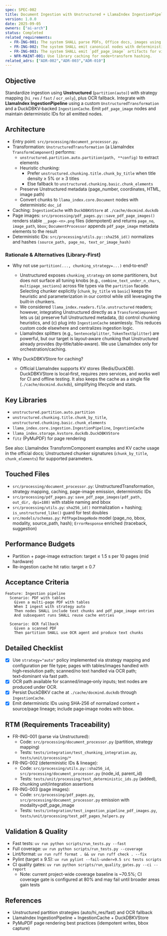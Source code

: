 ```yaml
---
spec: SPEC-002
title: Document Ingestion with Unstructured + LlamaIndex IngestionPipeline and Page Images
version: 1.0.0
date: 2025-09-05
owners: ["ai-arch"]
status: Completed
related_requirements:
  - FR-ING-001: The system SHALL parse PDFs, Office docs, images using Unstructured.
  - FR-ING-002: The system SHALL emit canonical nodes with deterministic IDs and lineage.
  - FR-ING-003: The system SHALL emit `pdf_page_image` artifacts for visual reranking.
  - NFR-MAINT-001: Use library caching for node+transform hashing.
related_adrs: ["ADR-002","ADR-003","ADR-010"]
---
```



## Objective

Standardize ingestion using **Unstructured** (`partition(auto)`) with strategy mapping (`hi_res` / `fast` / `ocr_only`), plus OCR fallback. Integrate with **LlamaIndex IngestionPipeline** using a custom `UnstructuredTransformation` and a DuckDBKV‑backed `IngestionCache`. Emit `pdf_page_image` nodes and maintain deterministic IDs for all emitted nodes.

## Architecture

- Entry point: `src/processing/document_processor.py`.
- Transformation: `UnstructuredTransformation` (a LlamaIndex `TransformComponent`) performs:
  - `unstructured.partition.auto.partition(path, **config)` to extract elements
  - Heuristic chunking:
    - Prefer `unstructured.chunking.title.chunk_by_title` when title density ≥ 5% or ≥ 3 titles
    - Else fallback to `unstructured.chunking.basic.chunk_elements`
  - Preserve Unstructured metadata (page_number, coordinates, HTML, image path)
  - Convert chunks to `llama_index.core.Document` nodes with deterministic `doc_id`
- Caching: `IngestionCache` with `DuckDBKVStore` at `./cache/docmind.duckdb`
- Page images: `src/processing/pdf_pages.py::save_pdf_page_images()` renders stable `__page-<n>.png` files (idempotent) and returns `page_no`, `image_path`, `bbox`; `DocumentProcessor` appends `pdf_page_image` metadata elements to the result
- Deterministic IDs: `src/processing/utils.py::sha256_id()` normalizes and hashes `(source_path, page_no, text_or_image_hash)`

### Rationale & Alternatives (Library‑First)

- Why not use `partition(..., chunking_strategy=...)` end‑to‑end?
  - Unstructured exposes `chunking_strategy` on some partitioners, but does not surface all tuning knobs (e.g., `combine_text_under_n_chars`, `multipage_sections`) across file types via the `partition` facade. Selecting chunker explicitly (`chunk_by_title` vs `basic`) keeps the heuristic and parameterization in our control while still leveraging the built‑in chunkers.
  - We considered `llama_index.readers.file.unstructured` readers; however, integrating Unstructured directly as a `TransformComponent` lets us (a) preserve full Unstructured metadata, (b) control chunking heuristics, and (c) plug into `IngestionCache` seamlessly. This reduces custom code elsewhere and centralizes ingestion logic.
  - LlamaIndex splitters (e.g., `SentenceSplitter`, `TokenTextSplitter`) are powerful, but our target is layout‑aware chunking that Unstructured already provides (by‑title/table‑aware). We use LlamaIndex only for orchestration/caching.

- Why DuckDBKVStore for caching?
  - Official LlamaIndex supports KV stores (Redis/DuckDB). DuckDBKVStore is local‑first, requires zero services, and works well for CI and offline testing. It also keeps the cache as a single file (`./cache/docmind.duckdb`), simplifying lifecycle and stats.

## Key Libraries

- `unstructured.partition.auto.partition`
- `unstructured.chunking.title.chunk_by_title`, `unstructured.chunking.basic.chunk_elements`
- `llama_index.core.ingestion.IngestionPipeline`, `IngestionCache`
- `llama_index.storage.kvstore.duckdb.DuckDBKVStore`
- `fitz` (PyMuPDF) for page rendering

See also: LlamaIndex TransformComponent examples and KV cache usage in the official docs; Unstructured chunker signatures (`chunk_by_title`, `chunk_elements`) for supported parameters.

## Touched Files

- `src/processing/document_processor.py`: UnstructuredTransformation, strategy mapping, caching, page-image emission, deterministic IDs
- `src/processing/pdf_pages.py`: `save_pdf_page_images(pdf_path, out_dir, dpi=180)` with stable naming and bbox
- `src/processing/utils.py`: `sha256_id()` normalization + hashing; `is_unstructured_like()` guard for test doubles
- `src/models/schemas.py`: `PdfPageImageNode` model (page_no, bbox, modality, source_path, hash); `ErrorResponse` enriched (traceback, suggestion)

## Performance Budgets

- Partition + page-image extraction: target ≤ 1.5 s per 10 pages (mid hardware)
- Re-ingestion cache hit ratio: target ≥ 0.7

## Acceptance Criteria

```gherkin
Feature: Ingestion pipeline
  Scenario: PDF with tables
    Given a multi-page PDF with tables
    When I ingest with strategy auto
    Then nodes SHALL include text chunks and pdf_page_image entries
    And subsequent runs SHALL reuse cache entries

  Scenario: OCR fallback
    Given a scanned PDF
    Then partition SHALL use OCR agent and produce text chunks
```

## Detailed Checklist

- [x] Use `strategy="auto"` policy implemented via strategy mapping and configuration per file type; pages with tables/images handled with high‑resolution path; scanned/no text handled via OCR path; text‑dominant via fast path.
- [x] OCR path available for scanned/image‑only inputs; text nodes are produced under OCR.
- [x] Persist DuckDBKV cache at `./cache/docmind.duckdb` through `IngestionCache`.
- [x] Emit deterministic IDs using SHA‑256 of normalized content + source/page lineage; include page‑image nodes with bbox.

## RTM (Requirements Traceability)

- FR-ING-001 (parse via Unstructured):
  - Code: `src/processing/document_processor.py` (partition, strategy mapping)
  - Tests: `tests/integration/test_chunking_integration.py`, `tests/unit/processing/*`
- FR-ING-002 (deterministic IDs & lineage):
  - Code: `src/processing/utils.py::sha256_id`, `src/processing/document_processor.py` (node_id, parent_id)
  - Tests: `tests/unit/processing/test_deterministic_ids.py` (added), chunking unit/integration assertions
- FR-ING-003 (page images):
  - Code: `src/processing/pdf_pages.py`, `src/processing/document_processor.py` emission with modality=pdf_page_image
  - Tests: `tests/integration/test_ingestion_pipeline_pdf_images.py`, `tests/unit/processing/test_pdf_pages_helpers.py`

## Validation & Quality

- Fast tests: `uv run python scripts/run_tests.py --fast`
- Full coverage: `uv run python scripts/run_tests.py --coverage`
- Lint/format: `uv run ruff format . && uv run ruff check . --fix`
- Pylint (target ≥ 9.5): `uv run pylint --fail-under=9.5 src tests scripts`
- CI quality gates: `uv run python scripts/run_quality_gates.py --ci --report`
  - Note: current project-wide coverage baseline is ~70.5%; CI coverage gate is configured at 80% and may fail until broader areas gain tests

## References

- Unstructured partition strategies (auto/hi_res/fast) and OCR fallback
- LlamaIndex IngestionPipeline + IngestionCache + DuckDBKVStore
- PyMuPDF page rendering best practices (idempotent writes, bbox capture)
